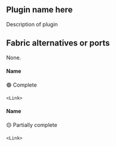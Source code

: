 ## Plugin name here

Description of plugin

## Fabric alternatives or ports

None.

#### Name

:green_circle: Complete

`<Link>`

#### Name

:yellow_circle: Partially complete

`<Link>`





